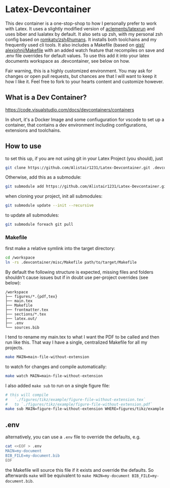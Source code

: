 # Latex-Devcontainer
This dev container is a one-stop-shop to how I personally prefer to work with Latex. It uses a slightly modified version of [aclements/latexrun](https://github.com/aclements/latexrun) and uses biber and lualatex by default. It also sets up zsh, with my personal zsh config based on [romkatv/zsh4humans](https://github.com/romkatv/zsh4humans). It installs both toolchains and my frequently used cli tools. It also includes a Makefile (based on [gist/
alexjohnj/Makefile](https://gist.github.com/alexjohnj/35fa1617ed6a21fe11f126fb906d6001) with an added watch feature that recompiles on save and .env file overrides for default values. To use this add it into your latex documents workspace as .devcontainer, see below on how.  

Fair warning, this is a highly customized environment. You may ask for changes or open pull requests, but chances are that I will want to keep it how I like it. Feel free to fork to your hearts content and customize however.

## What is a Dev Container?
https://code.visualstudio.com/docs/devcontainers/containers

In short, it's a Docker Image and some confiuguration for vscode to set up a container, that contains a dev environment including configurations, extensions and toolchains.

## How to use

to set this up, if you are not using git in your Latex Project (you should), just 
```bash
git clone https://github.com/Alistair1231/Latex-Devcontainer.git .devcontainer
```

Otherwise, add this as a submodule:
```bash
git submodule add https://github.com/Alistair1231/Latex-Devcontainer.git .devcontainer
```

when cloning your project, init all submodules:
```bash
git submodule update --init --recursive
```
to update all submodules:
```bash
git submodule foreach git pull
```

### Makefile

first make a relative symlink into the target directory:

```bash
cd /workspace
ln -rs .devcontainer/misc/Makefile path/to/target/Makefile
```

By default the following structure is expected, missing files and folders shouldn't cause issues but if in doubt use per-project overrides (see below):
```
/workspace
├── figures/*.{pdf,tex}
├── main.tex
├── Makefile
├── frontmatter.tex
├── sections/*.tex
├── latex.out/
├── .env
└── sources.bib
```

I tend to rename my main.tex to what I want the PDF to be called and then run like this.
That way I have a single, centralized Makefile for all my projects.
```bash
make MAIN=main-file-without-extension
```
to watch for changes and compile automatically:
```bash
make watch MAIN=main-file-without-extension
```

I also added `make sub` to run on a single figure file:
```bash
# this will compile
#   `./figures/tikz/example/figure-file-without-extension.tex`
#   to `./figures/tikz/example/figure-file-without-extension.pdf`
make sub MAIN=figure-file-without-extension WHERE=figures/tikz/example
```

## .env
alternatively, you can use a `.env` file to override the defaults, e.g.
```bash
cat <<EOF > .env
MAIN=my-document
BIB_FILE=my-document.bib
EOF
```
the Makefile will source this file if it exists and override the defaults. So afterwards `make` will be equivalent to `make MAIN=my-document BIB_FILE=my-document.bib`.

